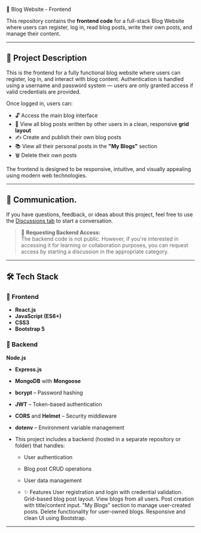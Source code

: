 📝 Blog Website - Frontend

This repository contains the **frontend code** for a full-stack Blog Website where users can register, log in, read blog posts, write their own posts, and manage their content.

---

## 📖 Project Description

This is the frontend for a fully functional blog website where users can register, log in, and interact with blog content. Authentication is handled using a username and password system — users are only granted access if valid credentials are provided.

Once logged in, users can:

- 🔓 Access the main blog interface
- 📰 View all blog posts written by other users in a clean, responsive **grid layout**
- ✍️ Create and publish their own blog posts
- 📚 View all their personal posts in the **"My Blogs"** section
- 🗑️ Delete their own posts

The frontend is designed to be responsive, intuitive, and visually appealing using modern web technologies.

-----------------------------------------------------------------------------------------------------------------------------------------------------------------------------------------------------------
## 💬 Communication.

If you have questions, feedback, or ideas about this project, feel free to use the [Discussions tab](https://github.com/Dazai990/Blog_Web/discussions) to start a conversation.

> 🔐 **Requesting Backend Access:**  
> The backend code is not public. However, if you're interested in accessing it for learning or collaboration purposes, you can request access by starting a discussion in the appropriate category.
------------------------------------------------------------------------------------------------------------------------------------------------------------------------------------------------------------

## 🛠 Tech Stack

### 🔷 Frontend
- **React.js**
- **JavaScript (ES6+)**
- **CSS3**
- **Bootstrap 5**

### 🔶 Backend
**Node.js**
- **Express.js**
- **MongoDB** with **Mongoose**
- **bcrypt** – Password hashing
- **JWT** – Token-based authentication
- **CORS** and **Helmet** – Security middleware
- **dotenv** – Environment variable management
  
- This project includes a backend (hosted in a separate repository or folder) that handles:
  - User authentication
  - Blog post CRUD operations
  - User data management
 
  - ✨ Features
User registration and login with credential validation.
Grid-based blog post layout.
View blogs from all users.
Post creation with title/content input.
"My Blogs" section to manage user-created posts.
Delete functionality for user-owned blogs.
Responsive and clean UI using Bootstrap.
---
